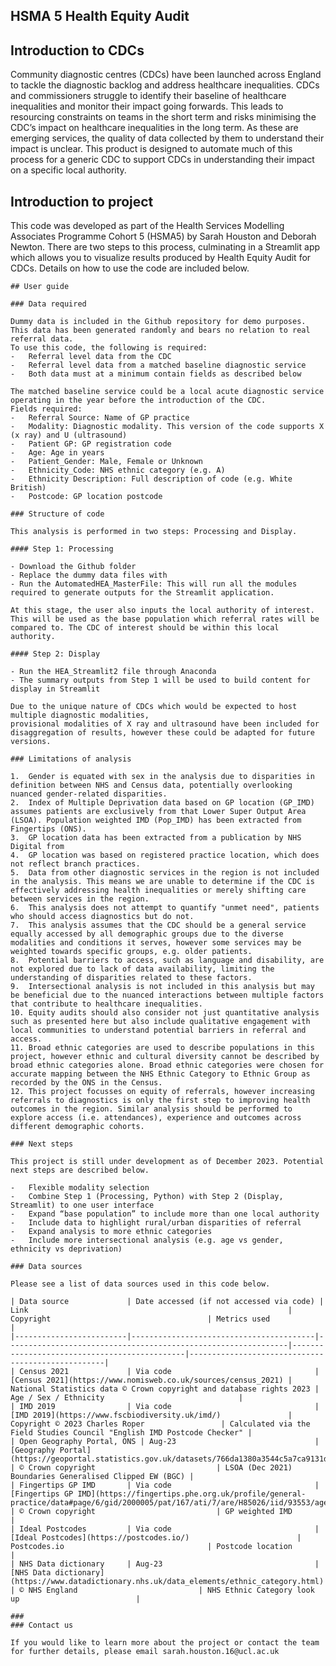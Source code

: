 ## HSMA 5 Health Equity Audit

## Introduction to CDCs

Community diagnostic centres (CDCs) have been launched across England to tackle the diagnostic backlog and address healthcare inequalities. 
CDCs and commissioners struggle to identify their baseline of healthcare inequalities and monitor their impact going forwards. 
This leads to resourcing constraints on teams in the short term and risks minimising the CDC’s impact on healthcare inequalities in the long term. 
As these are emerging services, the quality of data collected by them to understand their impact is unclear. 
This product is designed to automate much of this process for a generic CDC to support CDCs in understanding their impact on a specific local authority.

## Introduction to project

This code was developed as part of the Health Services Modelling Associates Programme Cohort 5 (HSMA5) by Sarah Houston and Deborah Newton.
There are two steps to this process, culminating in a Streamlit app which allows you to visualize results produced by Health Equity Audit for CDCs. Details on how to use the code are included below.

    ## User guide
    
    ### Data required

    Dummy data is included in the Github repository for demo purposes. This data has been generated randomly and bears no relation to real referral data.
    To use this code, the following is required:
    -	Referral level data from the CDC
    -	Referral level data from a matched baseline diagnostic service 
    -	Both data must at a minimum contain fields as described below

    The matched baseline service could be a local acute diagnostic service operating in the year before the introduction of the CDC.
    Fields required:
    -	Referral Source: Name of GP practice
    -	Modality: Diagnostic modality. This version of the code supports X (x ray) and U (ultrasound)
    -	Patient GP: GP registration code
    -	Age: Age in years
    -	Patient_Gender: Male, Female or Unknown
    -	Ethnicity_Code: NHS ethnic category (e.g. A)
    -	Ethnicity Description: Full description of code (e.g. White British)
    -	Postcode: GP location postcode

    ### Structure of code

    This analysis is performed in two steps: Processing and Display.
    
    #### Step 1: Processing

    - Download the Github folder
    - Replace the dummy data files with
    - Run the AutomatedHEA_MasterFile: This will run all the modules required to generate outputs for the Streamlit application.
    
    At this stage, the user also inputs the local authority of interest. This will be used as the base population which referral rates will be compared to. The CDC of interest should be within this local authority.

    #### Step 2: Display

    - Run the HEA_Streamlit2 file through Anaconda
    - The summary outputs from Step 1 will be used to build content for display in Streamlit

    Due to the unique nature of CDCs which would be expected to host multiple diagnostic modalities, 
    provisional modalities of X ray and ultrasound have been included for disaggregation of results, however these could be adapted for future versions.

    ### Limitations of analysis

    1.	Gender is equated with sex in the analysis due to disparities in definition between NHS and Census data, potentially overlooking nuanced gender-related disparities.
    2.	Index of Multiple Deprivation data based on GP location (GP_IMD) assumes patients are exclusively from that Lower Super Output Area (LSOA). Population weighted IMD (Pop_IMD) has been extracted from Fingertips (ONS).
    3.	GP location data has been extracted from a publication by NHS Digital from 
    4.	GP location was based on registered practice location, which does not reflect branch practices.
    5.	Data from other diagnostic services in the region is not included in the analysis. This means we are unable to determine if the CDC is effectively addressing health inequalities or merely shifting care between services in the region.
    6.	This analysis does not attempt to quantify "unmet need", patients who should access diagnostics but do not. 
    7.	This analysis assumes that the CDC should be a general service equally accessed by all demographic groups due to the diverse modalities and conditions it serves, however some services may be weighted towards specific groups, e.g. older patients.
    8.	Potential barriers to access, such as language and disability, are not explored due to lack of data availability, limiting the understanding of disparities related to these factors.
    9.	Intersectional analysis is not included in this analysis but may be beneficial due to the nuanced interactions between multiple factors that contribute to healthcare inequalities.
    10.	Equity audits should also consider not just quantitative analysis such as presented here but also include qualitative engagement with local communities to understand potential barriers in referral and access.
    11.	Broad ethnic categories are used to describe populations in this project, however ethnic and cultural diversity cannot be described by broad ethnic categories alone. Broad ethnic categories were chosen for accurate mapping between the NHS Ethnic Category to Ethnic Group as recorded by the ONS in the Census.
    12.	This project focusses on equity of referrals, however increasing referrals to diagnostics is only the first step to improving health outcomes in the region. Similar analysis should be performed to explore access (i.e. attendances), experience and outcomes across different demographic cohorts.

    ### Next steps

    This project is still under development as of December 2023. Potential next steps are described below.

    -	Flexible modality selection
    -	Combine Step 1 (Processing, Python) with Step 2 (Display, Streamlit) to one user interface
    -	Expand “base population” to include more than one local authority
    -	Include data to highlight rural/urban disparities of referral
    -	Expand analysis to more ethnic categories
    -	Include more intersectional analysis (e.g. age vs gender, ethnicity vs deprivation)

    ### Data sources

    Please see a list of data sources used in this code below.

    | Data source             | Date accessed (if not accessed via code) | Link                                                          | Copyright                                   | Metrics used                                      |
    |-------------------------|-----------------------------------------|---------------------------------------------------------------|----------------------------------------------|---------------------------------------------------|
    | Census 2021             | Via code                                | [Census 2021](https://www.nomisweb.co.uk/sources/census_2021) | National Statistics data © Crown copyright and database rights 2023 | Age / Sex / Ethnicity                              |
    | IMD 2019                | Via code                                | [IMD 2019](https://www.fscbiodiversity.uk/imd/)               | Copyright © 2023 Charles Roper                 | Calculated via the Field Studies Council "English IMD Postcode Checker" |
    | Open Geography Portal, ONS | Aug-23                               | [Geography Portal](https://geoportal.statistics.gov.uk/datasets/766da1380a3544c5a7ca9131dfd4acb6/explore) | © Crown copyright                           | LSOA (Dec 2021) Boundaries Generalised Clipped EW (BGC) |
    | Fingertips GP IMD       | Via code                                | [Fingertips GP IMD](https://fingertips.phe.org.uk/profile/general-practice/data#page/6/gid/2000005/pat/167/ati/7/are/H85026/iid/93553/age/1/sex/4/cat/-1/ctp/-1/yrr/1/cid/4/tbm/1) | © Crown copyright                           | GP weighted IMD                                    |
    | Ideal Postcodes         | Via code                                | [Ideal Postcodes](https://postcodes.io/)                        | Postcodes.io                                | Postcode location                                  |
    | NHS Data dictionary     | Aug-23                                  | [NHS Data dictionary](https://www.datadictionary.nhs.uk/data_elements/ethnic_category.html) | © NHS England                           | NHS Ethnic Category look up                          |

    ### 
    ### Contact us
    
    If you would like to learn more about the project or contact the team for further details, please email sarah.houston.16@ucl.ac.uk
